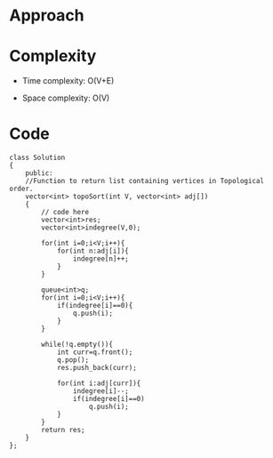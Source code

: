 # Approach
<!-- Describe your approach to solving the problem. -->

# Complexity
- Time complexity: O(V+E)
<!-- Add your time complexity here, e.g. $$O(n)$$ -->

- Space complexity: O(V)
<!-- Add your space complexity here, e.g. $$O(n)$$ -->

# Code
```
class Solution
{
	public:
	//Function to return list containing vertices in Topological order. 
	vector<int> topoSort(int V, vector<int> adj[]) 
	{
	    // code here
	    vector<int>res;
	    vector<int>indegree(V,0);
	    
	    for(int i=0;i<V;i++){
	        for(int n:adj[i]){
	            indegree[n]++;
	        }
	    }
	    
	    queue<int>q;
	    for(int i=0;i<V;i++){
	        if(indegree[i]==0){
	            q.push(i);
	        }
	    }
	    
	    while(!q.empty()){
	        int curr=q.front(); 
	        q.pop();
	        res.push_back(curr);
	        
	        for(int i:adj[curr]){
	            indegree[i]--;
	            if(indegree[i]==0) 
	                q.push(i);
	        }
	    }
	    return res;
	}
};
```
